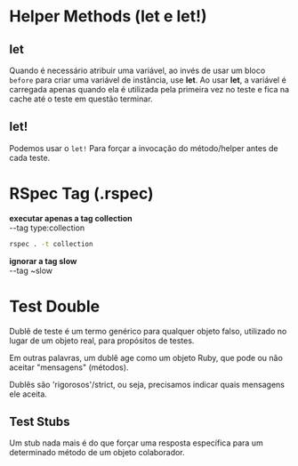 # Helper Methods (let e let!)

## let

Quando é necessário atribuir uma variável, ao invés de usar um bloco `before` para criar uma variável de instância,
use **let**. Ao usar **let**, a variável é carregada apenas quando ela é utilizada pela primeira vez no teste e fica na
cache até o teste em questão terminar.

## let!

Podemos usar o `let!` Para forçar a invocação do método/helper antes de cada teste.

# RSpec Tag (.rspec)

**executar apenas a tag collection**  
--tag type:collection

```bash
rspec . -t collection
```

**ignorar a tag slow**  
--tag ~slow

# Test Double

Dublê de teste é um termo genérico para qualquer objeto falso, utilizado no lugar de um objeto real, para propósitos de
testes.

Em outras palavras, um dublê age como um objeto Ruby, que pode ou não aceitar "mensagens" (métodos).

Dublês são 'rigorosos'/strict, ou seja, precisamos indicar quais mensagens ele aceita.

## Test Stubs

Um stub nada mais é do que forçar uma resposta específica para um determinado método de um objeto colaborador.
